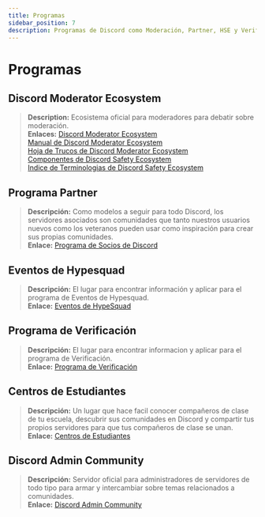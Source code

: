 ```yaml
---
title: Programas
sidebar_position: 7
description: Programas de Discord como Moderación, Partner, HSE y Verificación.
---
```


# Programas

## **Discord Moderator Ecosystem**

> **Description:** Ecosistema oficial para moderadores para debatir sobre moderación.   <br/>
**Enlaces:** [Discord Moderator Ecosystem](https://blog.discord.com/announcing-the-discord-moderator-academy-exam-a1bcb5b9d405)   <br/>
[Manual de Discord Moderator Ecosystem](https://drive.google.com/file/d/1rCCi7UZ3BAS38T-zwBVpmTb13m8z7avW/view)   <br/>
[Hoja de Trucos de Discord Moderator Ecosystem](https://drive.google.com/file/d/1ir-H91-yfskFO4wjEQCtc81ip9XErl9l/view) <br/>
[Componentes de Discord Safety Ecosystem](https://docs.google.com/document/d/1rh4gAqymGPAqoi1gnzOw-_nIlgkkLvh233NAgNnq-Sw/edit#heading=h.80lk0cy481v7)  <br/>
[Indice de Terminologias de Discord Safety Ecosystem](https://drive.google.com/file/d/1MZYnh165Z1d5BBLIq7ax_Ke6cx8WL64_/view)

## **Programa Partner**

> **Descripción:** Como modelos a seguir para todo Discord, los servidores asociados son comunidades que tanto nuestros usuarios nuevos como los veteranos pueden usar como inspiración para crear sus propias comunidades.   <br/>
**Enlace:** [Programa de Socios de Discord](https://dis.gd/partners)

## **Eventos de Hypesquad**

> **Descripción:** El lugar para encontrar información y aplicar para el programa de Eventos de Hypesquad.   <br/>
**Enlace:** [Eventos de HypeSquad](https://dis.gd/hypesquad)

## **Programa de Verificación**

> **Descripción:** El lugar para encontrar informacion y aplicar para el programa de Verificación.   <br/>
**Enlace:** [Programa de Verificación](https://dis.gd/verification)

## **Centros de Estudiantes**

> **Descripción:** Un lugar que hace facil conocer compañeros de clase de tu escuela, descubrir sus comunidades en Discord y compartir tus propios servidores para que tus compañeros de clase se unan.   <br/>
**Enlace:** [Centros de Estudiantes](https://dis.gd/studenthubs)

## **Discord Admin Community**

> **Descripción:** Servidor oficial para administradores de servidores de todo tipo para armar y intercambiar sobre temas relacionados a comunidades. <br/>
**Enlace:** [Discord Admin Community](https://support.discord.com/hc/en-us/articles/5309276245271-Discord-Admin-Server-FAQ)
